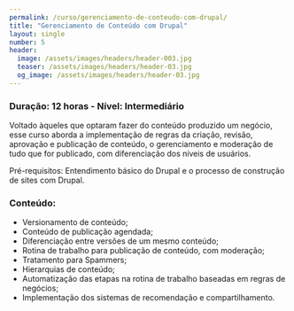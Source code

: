 ```yaml
---
permalink: /curso/gerenciamento-de-conteudo-com-drupal/
title: "Gerenciamento de Conteúdo com Drupal"
layout: single
number: 5
header:
  image: /assets/images/headers/header-003.jpg
  teaser: /assets/images/headers/header-03.jpg
  og_image: /assets/images/headers/header-03.jpg
---
```


### Duração: 12 horas - Nível: Intermediário

Voltado àqueles que optaram fazer do conteúdo produzido um negócio, esse curso aborda a implementação de regras da criação, revisão, aprovação e publicação de conteúdo, o gerenciamento e moderação de tudo que for publicado, com diferenciação dos níveis de usuários.

Pré-requisitos: Entendimento básico do Drupal e o processo de construção de sites com Drupal.

### Conteúdo:

- Versionamento de conteúdo;
- Conteúdo de publicação agendada;
- Diferenciação entre versões de um mesmo conteúdo;
- Rotina de trabalho para publicação de conteúdo, com moderação;
- Tratamento para Spammers;
- Hierarquias de conteúdo;
- Automatização das etapas na rotina de trabalho baseadas em regras de negócios;
- Implementação dos sistemas de recomendação e compartilhamento.